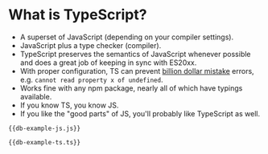 # What is TypeScript?

+ A superset of JavaScript (depending on your compiler settings).
+ JavaScript plus a type checker (compiler).
+ TypeScript preserves the semantics of JavaScript whenever possible and does a great job of keeping in sync with ES20xx.
+ With proper configuration, TS can prevent 
  [billion dollar mistake](https://www.infoq.com/presentations/Null-References-The-Billion-Dollar-Mistake-Tony-Hoare/) errors, e.g. 
  `cannot read property x of undefined`.
+ Works fine with any npm package, nearly all of which have typings available.
+ If you know TS, you know JS.  
+ If you like the "good parts" of JS, you'll probably like TypeScript as well.

```
{{db-example-js.js}}
```
```
{{db-example-ts.ts}}
```
